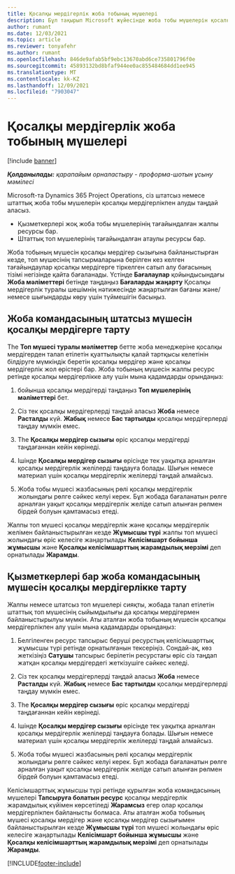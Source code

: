 ```yaml
---
title: Қосалқы мердігерлік жоба тобының мүшелері
description: Бұл тақырып Microsoft жүйесінде жоба тобы мүшелерін қосалқы мердігерлікке алу жолын түсіндіреді Dynamics 365 Project Operations.
author: rumant
ms.date: 12/03/2021
ms.topic: article
ms.reviewer: tonyafehr
ms.author: rumant
ms.openlocfilehash: 846de9afab5bf9ebc13670abd6ce735801796f0e
ms.sourcegitcommit: 45893132bd8bfaf944ee0ac855484684dd1ee945
ms.translationtype: MT
ms.contentlocale: kk-KZ
ms.lasthandoff: 12/09/2021
ms.locfileid: "7903047"
---
```

# <a name="subcontracting-project-team-members"></a>Қосалқы мердігерлік жоба тобының мүшелері

[!include [banner](../../includes/dataverse-preview.md)]

_**Қолданылады:** қарапайым орналастыру - проформа-шотын ұсыну мәмілесі_

Microsoft-та Dynamics 365 Project Operations, сіз штатсыз немесе штаттық жоба тобы мүшелерін қосалқы мердігерлікпен алуды таңдай аласыз.

- Қызметкерлері жоқ жоба тобы мүшелерінің тағайындалған жалпы ресурсы бар.
- Штаттық топ мүшелерінің тағайындалған атаулы ресурсы бар.

Жоба тобының мүшесін қосалқы мердігер сызығына байланыстырған кезде, топ мүшесінің тапсырмаларына берілген кез келген тағайындаулар қосалқы мердігерге тіркелген сатып алу бағасының тізімі негізінде қайта бағаланады.  Үстінде **Бағалаулар** қойындысындағы **Жоба мәліметтері** бетінде таңдаңыз **Бағаларды жаңарту** Қосалқы мердігерлік туралы шешімнің нәтижесінде жаңартылған бағаны және/немесе шығындарды көру үшін түймешігін басыңыз. 

## <a name="subcontracting-an-unstaffed-project-team-member"></a>Жоба командасының штатсыз мүшесін қосалқы мердігерге тарту
The **Топ мүшесі туралы мәліметтер** бетте жоба менеджеріне қосалқы мердігерден талап етілетін қуаттылықты қалай тартқысы келетінін білдіруге мүмкіндік беретін қосалқы мердігер және қосалқы мердігерлік жол өрістері бар. Жоба тобының мүшесін жалпы ресурс ретінде қосалқы мердігерлікке алу үшін мына қадамдарды орындаңыз:

1.  бойынша қосалқы мердігерді таңдаңыз **Топ мүшелерінің мәліметтері** бет.

2.  Сіз тек қосалқы мердігерлерді таңдай аласыз **Жоба** немесе **Расталды** күй. **Жабық** немесе **Бас тартылды** қосалқы мердігерлерді таңдау мүмкін емес. 

3.  The **Қосалқы мердігер сызығы** өріс қосалқы мердігерді таңдағаннан кейін көрінеді.

4.  Ішінде **Қосалқы мердігер сызығы** өрісінде тек уақытқа арналған қосалқы мердігерлік желілерді таңдауға болады. Шығын немесе материал үшін қосалқы мердігерлік желілерді таңдай алмайсыз.

5.  Жоба тобы мүшесі жазбасының рөлі қосалқы мердігерлік жолындағы рөлге сәйкес келуі керек. Бұл жобада бағаланатын рөлге арналған уақыт қосалқы мердігерлік желіде сатып алынған рөлмен бірдей болуын қамтамасыз етеді. 

Жалпы топ мүшесі қосалқы мердігерлік және қосалқы мердігерлік желімен байланыстырылған кезде **Жұмысшы түрі** жалпы топ мүшесі жолындағы өріс келесіге жаңартылады **Келісімшарт бойынша жұмысшы** және **Қосалқы келісімшарттың жарамдылық мерзімі** деп орнатылады **Жарамды**.

## <a name="subcontracting-a-staffed-project-team-member"></a>Қызметкерлері бар жоба командасының мүшесін қосалқы мердігерлікке тарту
Жалпы немесе штатсыз топ мүшелері сияқты, жобада талап етілетін штаттық топ мүшесінің сыйымдылығы да қосалқы мердігермен байланыстырылуы мүмкін. Аты аталған жоба тобының мүшесін қосалқы мердігерлікпен алу үшін мына қадамдарды орындаңыз:

1.  Белгіленген ресурс тапсырыс беруші ресурстың келісімшарттық жұмысшы түрі ретінде орнатылғанын тексеріңіз. Сондай-ақ, көз жеткізіңіз **Сатушы** тапсырыс берілетін ресурстағы өріс сіз таңдап жатқан қосалқы мердігердегі жеткізушіге сәйкес келеді. 

2.  Сіз тек қосалқы мердігерлерді таңдай аласыз **Жоба** немесе **Расталды** күй. **Жабық** немесе **Бас тартылды** қосалқы мердігерлерді таңдау мүмкін емес. 

3.  The **Қосалқы мердігер сызығы** өріс қосалқы мердігерді таңдағаннан кейін көрінеді.

4.  Ішінде **Қосалқы мердігер сызығы** өрісінде тек уақытқа арналған қосалқы мердігерлік желілерді таңдауға болады. Шығын немесе материал үшін қосалқы мердігерлік желілерді таңдай алмайсыз.

5.  Жоба тобы мүшесі жазбасының рөлі қосалқы мердігерлік жолындағы рөлге сәйкес келуі керек. Бұл жобада бағаланатын рөлге арналған уақыт қосалқы мердігерлік желіде сатып алынған рөлмен бірдей болуын қамтамасыз етеді. 

Келісімшарттық жұмысшы түрі ретінде құрылған жоба командасының мүшелері **Тапсыруға болатын ресурс** қосалқы мердігерлік жарамдылық күйімен көрсетіледі **Жарамсыз** егер олар қосалқы мердігерлікпен байланысты болмаса. Аты аталған жоба тобының мүшесі қосалқы мердігер және қосалқы мердігер сызығымен байланыстырылған кезде **Жұмысшы түрі** топ мүшесі жолындағы өріс келесіге жаңартылады **Келісімшарт бойынша жұмысшы** және **Қосалқы келісімшарттың жарамдылық мерзімі** деп орнатылады **Жарамды**.

[!INCLUDE[footer-include](../../includes/footer-banner.md)]
